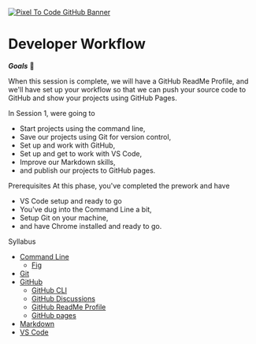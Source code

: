 [![Pixel To Code GitHub Banner](https://avatars.githubusercontent.com/u/61502370?v=4)](https://pixeltocode.studio)

# Developer Workflow

_**Goals**_ 🌟

When this session is complete, we will have a GitHub ReadMe Profile, and we'll have set up your workflow so that we can push your source code to GitHub and show your projects using GitHub Pages.

In Session 1, were going to

- Start projects using the command line,
- Save our projects using Git for version control,
- Set up and work with GitHub,
- Set up and get to work with VS Code,
- Improve our Markdown skills,
- and publish our projects to GitHub pages.

Prerequisites
At this phase, you've completed the prework and have

- VS Code setup and ready to go
- You've dug into the Command Line a bit,
- Setup Git on your machine,
- and have Chrome installed and ready to go.

Syllabus

- [Command Line](https://github.com/pixel2code/CommandLine)
  - [Fig](https://fig.io/)
- [Git](https://git-scm.com/)
- [GitHub](https://github.com/)
  - [GitHub CLI](https://cli.github.com/)
  - [GitHub Discussions](https://docs.github.com/en/discussions)
  - [GitHub ReadMe Profile](https://rahuldkjain.github.io/gh-profile-readme-generator/)
  - [GitHub pages](https://pages.github.com/)
- [Markdown](https://www.makeareadme.com/#template-1)
- [VS Code](https://github.com/pixel2code/Fundamentals/tree/main/VSCodeTips)
